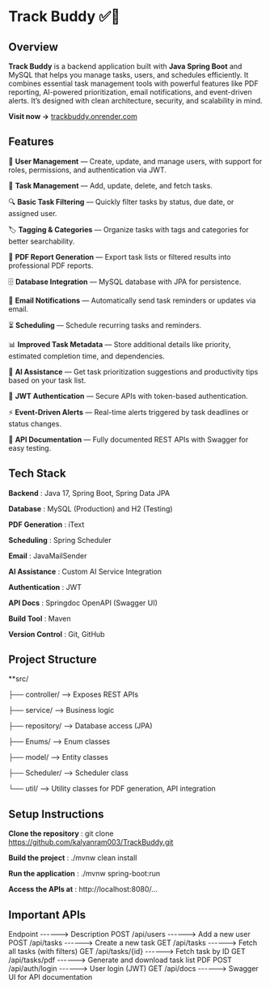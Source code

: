 # Track Buddy ✅📅  

## Overview  
**Track Buddy** is a backend application built with **Java Spring Boot** and MySQL that helps you manage tasks, users, and schedules efficiently. It combines essential task management tools with powerful features like PDF reporting, AI-powered prioritization, email notifications, and event-driven alerts. It’s designed with clean architecture, security, and scalability in mind.

**Visit now →** [trackbuddy.onrender.com](https://trackbuddy.onrender.com/swagger-ui/index.html)

## Features  
👥 **User Management** — Create, update, and manage users, with support for roles, permissions, and authentication via JWT.

📝 **Task Management** — Add, update, delete, and fetch tasks.

🔍 **Basic Task Filtering** — Quickly filter tasks by status, due date, or assigned user.

🏷️ **Tagging & Categories** — Organize tasks with tags and categories for better searchability.

📄 **PDF Report Generation** — Export task lists or filtered results into professional PDF reports.

🗄️ **Database Integration** — MySQL database with JPA for persistence.

📧 **Email Notifications** — Automatically send task reminders or updates via email.

⏳ **Scheduling** — Schedule recurring tasks and reminders.

📊 **Improved Task Metadata** — Store additional details like priority, estimated completion time, and dependencies.

🤖 **AI Assistance** — Get task prioritization suggestions and productivity tips based on your task list.

🔐 **JWT Authentication** — Secure APIs with token-based authentication.

⚡ **Event-Driven Alerts** — Real-time alerts triggered by task deadlines or status changes.

📜 **API Documentation** — Fully documented REST APIs with Swagger for easy testing.

## Tech Stack  
**Backend**              : Java 17, Spring Boot, Spring Data JPA

**Database**             : MySQL (Production) and H2 (Testing)

**PDF Generation**       : iText

**Scheduling**           : Spring Scheduler

**Email**                : JavaMailSender

**AI Assistance**        : Custom AI Service Integration

**Authentication**       : JWT

**API Docs**             : Springdoc OpenAPI (Swagger UI)

**Build Tool**           : Maven

**Version Control**      : Git, GitHub


## Project Structure

**src/
 
 ├── controller/    --> Exposes REST APIs
 
 ├── service/       --> Business logic
 
 ├── repository/    --> Database access (JPA)

 ├── Enums/         --> Enum classes
 
 ├── model/         --> Entity classes
 
 ├── Scheduler/     --> Scheduler class
 
 └── util/          --> Utility classes for PDF generation, API integration


 ## Setup Instructions

**Clone the repository**  :  git clone https://github.com/kalyanram003/TrackBuddy.git 

**Build the project**      :  ./mvnw clean install 

**Run the application**    :  ./mvnw spring-boot:run

**Access the APIs at**     :  http://localhost:8080/...


## Important APIs

Endpoint                             ------>   Description
POST /api/users                      ------>   	Add a new user
POST /api/tasks                      ------>   	Create a new task
GET /api/tasks                       ------>   	Fetch all tasks (with filters)
GET /api/tasks/{id}                  ------>   	Fetch task by ID
GET /api/tasks/pdf                   ------>   	Generate and download task list PDF
POST /api/auth/login                 ------>   	User login (JWT)
GET /api/docs                        ------>   	Swagger UI for API documentation

